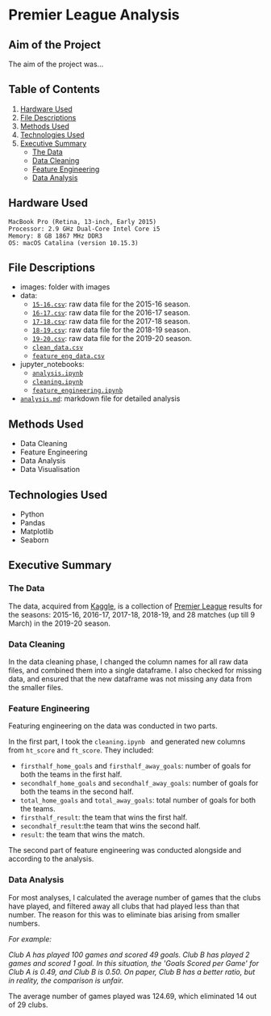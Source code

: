 # Premier League Analysis

## Aim of the Project

The aim of the project was...

## Table of Contents

1. [Hardware Used](https://github.com/meehadjawwad/Premier-League-Analysis#hardware-used)
2. [File Descriptions](https://github.com/meehadjawwad/Premier-League-Analysis#file-descriptions)
3. [Methods Used](https://github.com/meehadjawwad/Premier-League-Analysis#methods-used)
4. [Technologies Used](https://github.com/meehadjawwad/Premier-League-Analysis#technologies-used)
5. [Executive Summary](https://github.com/meehadjawwad/Premier-League-Analysis#executive-summary)
	* [The Data](https://github.com/meehadjawwad/Premier-League-Analysis#the-data)
	* [Data Cleaning](https://github.com/meehadjawwad/Premier-League-Analysis#data-cleaning)
	* [Feature Engineering](https://github.com/meehadjawwad/Premier-League-Analysis#feature-engineering)
	* [Data Analysis](https://github.com/meehadjawwad/Premier-League-Analysis#data-analysis)
	
## Hardware Used

```
MacBook Pro (Retina, 13-inch, Early 2015)
Processor: 2.9 GHz Dual-Core Intel Core i5
Memory: 8 GB 1867 MHz DDR3
OS: macOS Catalina (version 10.15.3)
```

## File Descriptions

* images: folder with images
* data:
	* [`15-16.csv`](https://github.com/meehadjawwad/Premier-League-Analysis/blob/master/data/15-16.csv): raw data file for the 2015-16 season.
	* [`16-17.csv`](https://github.com/meehadjawwad/Premier-League-Analysis/blob/master/data/16-17.csv): raw data file for the 2016-17 season.
	* [`17-18.csv`](https://github.com/meehadjawwad/Premier-League-Analysis/blob/master/data/17-18.csv): raw data file for the 2017-18 season.
	* [`18-19.csv`](https://github.com/meehadjawwad/Premier-League-Analysis/blob/master/data/18-19.csv): raw data file for the 2018-19 season.
	* [`19-20.csv`](https://github.com/meehadjawwad/Premier-League-Analysis/blob/master/data/19-20.csv): raw data file for the 2019-20 season.
	* [`clean_data.csv`](https://github.com/meehadjawwad/Premier-League-Analysis/blob/master/data/clean_data.csv)
	* [`feature_eng_data.csv`](https://github.com/meehadjawwad/Premier-League-Analysis/blob/master/data/feature_eng_data.csv)
* jupyter_notebooks:
	* [`analysis.ipynb`](https://github.com/meehadjawwad/Premier-League-Analysis/blob/master/jupyter_notebooks/analysis.ipynb)
	* [`cleaning.ipynb`](https://github.com/meehadjawwad/Premier-League-Analysis/blob/master/jupyter_notebooks/cleaning.ipynb)
	* [`feature_engineering.ipynb`](https://github.com/meehadjawwad/Premier-League-Analysis/blob/master/jupyter_notebooks/feature_engineering.ipynb)
* [`analysis.md`](https://github.com/meehadjawwad/Premier-League-Analysis/blob/master/analysis.md): markdown file for detailed analysis

## Methods Used

* Data Cleaning
* Feature Engineering
* Data Analysis
* Data Visualisation

## Technologies Used

* Python
* Pandas
* Matplotlib
* Seaborn

## Executive Summary

### The Data

The data, acquired from [Kaggle](https://www.kaggle.com/mrmorj/premier-league-football-data), is a collection of [Premier League](https://www.premierleague.com/home) results for the seasons: 2015-16, 2016-17, 2017-18, 2018-19, and 28 matches (up till 9 March) in the 2019-20 season.

### Data Cleaning

In the data cleaning phase, I changed the column names for all raw data files, and combined them into a single dataframe. I also checked for missing data, and ensured that the new dataframe was not missing any data from the smaller files.

### Feature Engineering

Featuring engineering on the data was conducted in two parts.

In the first part, I took the `cleaning.ipynb ` and generated new columns from `ht_score` and `ft_score`. They included:

* `firsthalf_home_goals` and `firsthalf_away_goals`: number of goals for both the teams in the first half.
* `secondhalf_home_goals` and `secondhalf_away_goals`: number of goals for both the teams in the second half.
* `total_home_goals` and `total_away_goals`: total number of goals for both the teams.
* `firsthalf_result`: the team that wins the first half.
* `secondhalf_result`:the team that wins the second half.
* `result`: the team that wins the match.

The second part of feature engineering was conducted alongside and according to the analysis.

### Data Analysis

For most analyses, I calculated the average number of games that the clubs have played, and filtered away all clubs that had played less than that number. The reason for this was to eliminate bias arising from smaller numbers.

_For example:_

_Club A has played 100 games and scored 49 goals. Club B has played 2 games and scored 1 goal. In this situation, the 'Goals Scored per Game' for Club A is 0.49, and Club B is 0.50. On paper, Club B has a better ratio, but in reality, the comparison is unfair._

The average number of games played was 124.69, which eliminated 14 out of 29 clubs.

